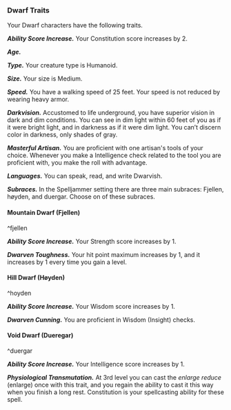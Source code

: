 
### Dwarf Traits
Your Dwarf characters have the following traits.

***Ability Score Increase.***
Your Constitution score increases by 2.

***Age.***


***Type.***
Your creature type is Humanoid.

***Size.***
Your size is Medium.

***Speed.***
You have a walking speed of 25 feet. Your speed is not reduced by wearing heavy armor.

***Darkvision.***
Accustomed to life underground, you have superior vision in dark and dim conditions. You can see in dim light within 60 feet of you as if it were bright light, and in darkness as if it were dim light. You can’t discern color in darkness, only shades of gray.

***Masterful Artisan.***
You are proficient with one artisan's tools of your choice. Whenever you make a Intelligence check related to the tool you are proficient with, you make the roll with advantage.

***Languages.***
You can speak, read, and write Dwarvish.

***Subraces.***
In the Spelljammer setting there are three main subraces: Fjellen, høyden, and duergar. Choose on of these subraces.


#### Mountain Dwarf (Fjellen)
^fjellen

***Ability Score Increase.***
Your Strength score increases by 1.

***Dwarven Toughness.***
Your hit point maximum increases by 1, and it increases by 1 every time you gain a level.



#### Hill Dwarf (Høyden)
^hoyden

***Ability Score Increase.***
Your Wisdom score increases by 1.

***Dwarven Cunning.***
You are proficient in Wisdom (Insight) checks.



#### Void Dwarf (Dueregar)
^duergar

***Ability Score Increase.***
Your Intelligence score increases by 1.

***Physiological Transmutation.***
At 3rd level you can cast the *enlarge reduce* (enlarge) once with this trait, and you regain the ability to cast it this way when you finish a long rest. Constitution is your spellcasting ability for these spell.

